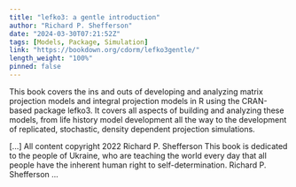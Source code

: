 ```yaml
---
title: "lefko3: a gentle introduction"
author: "Richard P. Shefferson"
date: "2024-03-30T07:21:52Z"
tags: [Models, Package, Simulation]
link: "https://bookdown.org/cdorm/lefko3gentle/"
length_weight: "100%"
pinned: false
---
```


<p>This book covers the ins and outs of developing and analyzing matrix
projection models and integral projection models in R using the CRAN-based
package lefko3. It covers all aspects of building and analyzing these models,
from life history model development all the way to the development of
replicated, stochastic, density dependent projection simulations.</p> [...] All content copyright 2022 Richard P. Shefferson This book is dedicated to the people of Ukraine, who are teaching the world every day that all people have the inherent human right to self-determination. Richard P. Shefferson ...

